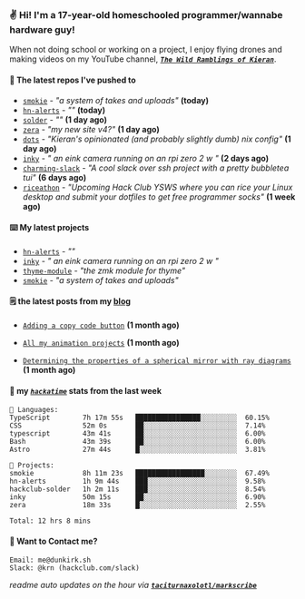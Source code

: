 ### ✌️ Hi! I'm a 17-year-old homeschooled programmer/wannabe hardware guy!

When not doing school or working on a project, I enjoy flying drones and making videos on my YouTube channel, [**_`The Wild Ramblings of Kieran`_**](https://youtube.com/@kieran.rambles).

#### 👷 The latest repos I've pushed to

- [`smokie`](https://github.com/taciturnaxolotl/smokie) - _"a system of takes and uploads"_ **(today)**
- [`hn-alerts`](https://github.com/taciturnaxolotl/hn-alerts) - _""_ **(today)**
- [`solder`](https://github.com/hackclub/solder) - _""_ **(1 day ago)**
- [`zera`](https://github.com/taciturnaxolotl/zera) - _"my new site v4?"_ **(1 day ago)**
- [`dots`](https://github.com/taciturnaxolotl/dots) - _"Kieran's opinionated (and probably slightly dumb) nix config"_ **(1 day ago)**
- [`inky`](https://github.com/taciturnaxolotl/inky) - _" an eink camera running on an rpi zero 2 w "_ **(2 days ago)**
- [`charming-slack`](https://github.com/taciturnaxolotl/charming-slack) - _"A cool slack over ssh project with a pretty bubbletea tui"_ **(6 days ago)**
- [`riceathon`](https://github.com/hackclub/riceathon) - _"Upcoming Hack Club YSWS where you can rice your Linux desktop and submit your dotfiles to get free programmer socks"_ **(1 week ago)**

#### ⌨️ My latest projects

- [`hn-alerts`](https://github.com/taciturnaxolotl/hn-alerts) - _""_
- [`inky`](https://github.com/taciturnaxolotl/inky) - _" an eink camera running on an rpi zero 2 w "_
- [`thyme-module`](https://github.com/taciturnaxolotl/thyme-module) - _"the zmk module for thyme"_
- [`smokie`](https://github.com/taciturnaxolotl/smokie) - _"a system of takes and uploads"_

#### 🗒️ the latest posts from my [blog](https://dunkirk.sh)

- [`Adding a copy code button`](https://dunkirk.sh/blog/adding-a-copy-button/) **(1 month ago)**

- [`All my animation projects`](https://dunkirk.sh/blog/my-animations/) **(1 month ago)**

- [`Determining the properties of a spherical mirror with ray diagrams`](https://dunkirk.sh/blog/spherical-ray-diagrams/) **(1 month ago)**



#### 📡 my [_`hackatime`_](https://waka.hackclub.com) stats from the last week

```text
💾 Languages:
TypeScript        7h 17m 55s   ████████████████░░░░░░░░░  60.15%
CSS               52m 0s       ██░░░░░░░░░░░░░░░░░░░░░░░  7.14%
typescript        43m 41s      ██░░░░░░░░░░░░░░░░░░░░░░░  6.00%
Bash              43m 39s      ██░░░░░░░░░░░░░░░░░░░░░░░  6.00%
Astro             27m 44s      █░░░░░░░░░░░░░░░░░░░░░░░░  3.81%

💼 Projects:
smokie            8h 11m 23s   █████████████████░░░░░░░░  67.49%
hn-alerts         1h 9m 44s    ███░░░░░░░░░░░░░░░░░░░░░░  9.58%
hackclub-solder   1h 2m 11s    ███░░░░░░░░░░░░░░░░░░░░░░  8.54%
inky              50m 15s      ██░░░░░░░░░░░░░░░░░░░░░░░  6.90%
zera              18m 33s      █░░░░░░░░░░░░░░░░░░░░░░░░  2.55%

Total: 12 hrs 8 mins
```

#### 📮 Want to Contact me?

```text
Email: me@dunkirk.sh
Slack: @krn (hackclub.com/slack)
```

_readme auto updates on the hour via [**`taciturnaxolotl/markscribe`**](https://github.com/taciturnaxolotl/markscribe)_
